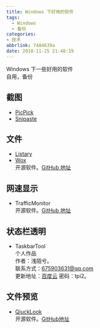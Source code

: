 ```yaml
---
title: Windows 下好用的软件
tags:
  - Windows
  - 备份
categories:
- 技术
abbrlink: 7484639a
date: 2018-11-25 21:48:19
---
```

Windows 下一些好用的软件  
自用，备份

<!--more-->

## 截图

- [PicPick](https://picpick.app/zh/)
- [Snipaste](https://zh.snipaste.com/)

## 文件

- [Listary](https://www.listary.com/)
- [Wox](http://www.wox.one/)  
开源软件。[GitHub 地址](https://github.com/Wox-launcher/Wox)

## 网速显示

- TrafficMonitor  
开源软件。[GitHub 地址](https://github.com/zhongyang219/TrafficMonitor)

## 状态栏透明

- TaskbarTool  
个人作品  
作者：浅陌兮。  
联系方式：<675903631@qq.com>  
更新地址：[百度云](https://yun.baidu.com/s/1dFNAfpZ) 密码：tpi2。

## 文件预览

- [QiuckLook](https://pooi.moe/QuickLook/)  
开源软件。[GitHub地址](https://github.com/QL-Win/QuickLook)